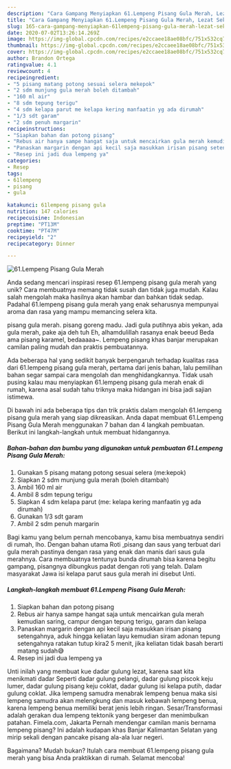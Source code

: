 ```yaml
---
description: "Cara Gampang Menyiapkan 61.Lempeng Pisang Gula Merah, Lezat Sekali"
title: "Cara Gampang Menyiapkan 61.Lempeng Pisang Gula Merah, Lezat Sekali"
slug: 165-cara-gampang-menyiapkan-61lempeng-pisang-gula-merah-lezat-sekali
date: 2020-07-02T13:26:14.269Z
image: https://img-global.cpcdn.com/recipes/e2ccaee18ae08bfc/751x532cq70/61lempeng-pisang-gula-merah-foto-resep-utama.jpg
thumbnail: https://img-global.cpcdn.com/recipes/e2ccaee18ae08bfc/751x532cq70/61lempeng-pisang-gula-merah-foto-resep-utama.jpg
cover: https://img-global.cpcdn.com/recipes/e2ccaee18ae08bfc/751x532cq70/61lempeng-pisang-gula-merah-foto-resep-utama.jpg
author: Brandon Ortega
ratingvalue: 4.1
reviewcount: 4
recipeingredient:
- "5 pisang matang potong sesuai selera mekepok"
- "2 sdm munjung gula merah boleh ditambah"
- "160 ml air"
- "8 sdm tepung terigu"
- "4 sdm kelapa parut me kelapa kering manfaatin yg ada dirumah"
- "1/3 sdt garam"
- "2 sdm penuh margarin"
recipeinstructions:
- "Siapkan bahan dan potong pisang"
- "Rebus air hanya sampe hangat saja untuk mencairkan gula merah kemudian saring, campur dengan tepung terigu, garam dan kelapa"
- "Panaskan margarin dengan api kecil saja masukkan irisan pisang setengahnya, aduk hingga keliatan layu kemudian siram adonan tepung setengahnya ratakan tutup kira2 5 menit, jika keliatan tidak basah berarti matang sudah😅"
- "Resep ini jadi dua lempeng ya"
categories:
- Resep
tags:
- 61lempeng
- pisang
- gula

katakunci: 61lempeng pisang gula 
nutrition: 147 calories
recipecuisine: Indonesian
preptime: "PT13M"
cooktime: "PT47M"
recipeyield: "2"
recipecategory: Dinner

---
```



![61.Lempeng Pisang Gula Merah](https://img-global.cpcdn.com/recipes/e2ccaee18ae08bfc/751x532cq70/61lempeng-pisang-gula-merah-foto-resep-utama.jpg)

Anda sedang mencari inspirasi resep 61.lempeng pisang gula merah yang unik? Cara membuatnya memang tidak susah dan tidak juga mudah. Kalau salah mengolah maka hasilnya akan hambar dan bahkan tidak sedap. Padahal 61.lempeng pisang gula merah yang enak seharusnya mempunyai aroma dan rasa yang mampu memancing selera kita.

pisang gula merah. pisang goreng madu. Jadi gula putihnya abis yekan, ada gula merah, pake aja deh tuh Eh, alhamdulillah rasanya enak beeud Beda ama pisang karamel, bedaaaaa~. Lempeng pisang khas banjar merupakan camilan paling mudah dan praktis pembuatannya.

Ada beberapa hal yang sedikit banyak berpengaruh terhadap kualitas rasa dari 61.lempeng pisang gula merah, pertama dari jenis bahan, lalu pemilihan bahan segar sampai cara mengolah dan menghidangkannya. Tidak usah pusing kalau mau menyiapkan 61.lempeng pisang gula merah enak di rumah, karena asal sudah tahu triknya maka hidangan ini bisa jadi sajian istimewa.


Di bawah ini ada beberapa tips dan trik praktis dalam mengolah 61.lempeng pisang gula merah yang siap dikreasikan. Anda dapat membuat 61.Lempeng Pisang Gula Merah menggunakan 7 bahan dan 4 langkah pembuatan. Berikut ini langkah-langkah untuk membuat hidangannya.

<!--inarticleads1-->

##### Bahan-bahan dan bumbu yang digunakan untuk pembuatan 61.Lempeng Pisang Gula Merah:

1. Gunakan 5 pisang matang potong sesuai selera (me:kepok)
1. Siapkan 2 sdm munjung gula merah (boleh ditambah)
1. Ambil 160 ml air
1. Ambil 8 sdm tepung terigu
1. Siapkan 4 sdm kelapa parut (me: kelapa kering manfaatin yg ada dirumah)
1. Gunakan 1/3 sdt garam
1. Ambil 2 sdm penuh margarin


Bagi kamu yang belum pernah mencobanya, kamu bisa membuatnya sendiri di rumah, lho. Dengan bahan utama Roti ,pisang dan saus yang terbuat dari gula merah pastinya dengan rasa yang enak dan manis dari saus gula merahnya. Cara membuatnya tentunya bunda dirumah bisa karena begitu gampang, pisangnya dibungkus padat dengan roti yang telah. Dalam masyarakat Jawa isi kelapa parut saus gula merah ini disebut Unti. 

<!--inarticleads2-->

##### Langkah-langkah membuat 61.Lempeng Pisang Gula Merah:

1. Siapkan bahan dan potong pisang
1. Rebus air hanya sampe hangat saja untuk mencairkan gula merah kemudian saring, campur dengan tepung terigu, garam dan kelapa
1. Panaskan margarin dengan api kecil saja masukkan irisan pisang setengahnya, aduk hingga keliatan layu kemudian siram adonan tepung setengahnya ratakan tutup kira2 5 menit, jika keliatan tidak basah berarti matang sudah😅
1. Resep ini jadi dua lempeng ya


Unti inilah yang membuat kue dadar gulung lezat, karena saat kita menikmati dadar Seperti dadar gulung pelangi, dadar gulung piscok keju lumer, dadar gulung pisang keju coklat, dadar gulung isi kelapa putih, dadar gulung coklat. Jika lempeng samudra menabrak lempeng benua maka sisi lempeng samudra akan melengkung dan masuk kebawah lempeng benua, karena lempeng benua memiliki berat jenis lebih ringan. Sesar/Transformasi adalah gerakan dua lempeng tektonik yang bergeser dan menimbulkan patahan. Fimela.com, Jakarta Pernah mendengar camilan manis bernama lempeng pisang? Ini adalah kudapan khas Banjar Kalimantan Selatan yang mirip sekali dengan pancake pisang ala-ala luar negeri. 

Bagaimana? Mudah bukan? Itulah cara membuat 61.lempeng pisang gula merah yang bisa Anda praktikkan di rumah. Selamat mencoba!
